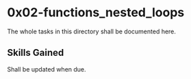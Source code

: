 # 0x02-functions_nested_loops

The whole tasks in this directory shall be documented here.

## Skills Gained

Shall be updated when due.
